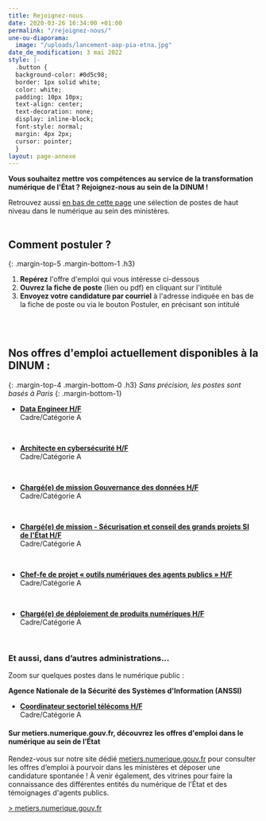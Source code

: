 ```yaml
---
title: Rejoignez-nous
date: 2020-03-26 16:34:00 +01:00
permalink: "/rejoignez-nous/"
une-ou-diaporama:
  image: "/uploads/lancement-aap-pia-etna.jpg"
date_de_modification: 3 mai 2022
style: |-
  .button {
  background-color: #0d5c98;
  border: 1px solid white;
  color: white;
  padding: 10px 10px;
  text-align: center;
  text-decoration: none;
  display: inline-block;
  font-style: normal;
  margin: 4px 2px;
  cursor: pointer;
  }
layout: page-annexe
---
```


**Vous souhaitez mettre vos compétences au service de la transformation numérique de l'État ? Rejoignez-nous au sein de la DINUM !**

Retrouvez aussi [en bas de cette page](#offresministeres) une sélection de postes de haut niveau dans le numérique au sein des ministères.
<br>
<br>

## Comment postuler ?
{: .margin-top-5 .margin-bottom-1 .h3}
1. **Repérez** l'offre d'emploi qui vous intéresse ci-dessous
2. **Ouvrez la fiche de poste** (lien ou pdf) en cliquant sur l'intitulé
3. **Envoyez votre candidature par courriel** à l'adresse indiquée en bas de la fiche de poste ou via le bouton Postuler, en précisant son intitulé
<br>
<br>

## Nos offres d'emploi actuellement disponibles à la DINUM : 
{: .margin-top-4 .margin-bottom-0 .h3}
*Sans précision, les postes sont basés à Paris*
{: .margin-bottom-1}

* **[Data Engineer H/F](https://place-emploi-public.gouv.fr/offre-emploi/data-engineer-hf-reference-2022-885682/ "Data Engineer H/F - Lien externe")**
<br>Cadre/Catégorie A
<br>

* **[Architecte en cybersécurité H/F](https://place-emploi-public.gouv.fr/offre-emploi/architecte-en-cybersecurite-hf-reference-2022-861612/ "Architecte en cybersécurité H/F - Lien externe")**
<br>Cadre/Catégorie A
<br>

* **[Chargé(e) de mission Gouvernance des données H/F](https://place-emploi-public.gouv.fr/offre-emploi/chargee-de-mission-gouvernance-des-donnees-hf-reference-2022-886661/ "Chargé(e) de mission Gouvernance des données H/F - Lien externe")**
<br>Cadre/Catégorie A
<br>

* **[Chargé(e) de mission - Sécurisation et conseil des grands projets SI de l'État H/F](https://place-emploi-public.gouv.fr/offre-emploi/chargee-de-mission---securisation-et-conseil-des-grands-projets-si-de-l-tat-hf-reference-2022-882570/ "Chargé(e) de mission - Sécurisation et conseil des grands projets SI de l'État H/F - Lien externe")**
<br>Cadre/Catégorie A
<br>

* **[Chef-fe de projet « outils numériques des agents publics » H/F](https://place-emploi-public.gouv.fr/offre-emploi/chef-fe-de-projet--outils-numeriques-des-agents-publics-cdd-3-ans-renouvelable-une-fois-hf-reference-2022-819145/ "Chef-fe de projet « outils numériques des agents publics » H/F - Lien externe")**
<br>Cadre/Catégorie A
<br>

* **[Chargé(e) de déploiement de produits numériques H/F](https://place-emploi-public.gouv.fr/offre-emploi/charge-e-de-deploiement-de-produits-numeriques----cdd-de-19-mois-hf-reference-2022-880598/ "Chargé(e) de déploiement de produits numériques H/F - Lien externe")**
<br>Cadre/Catégorie A
<br>

<!--
> ### Talents du numérique : l’État recrute !
> <figure class='image-center' style='width: 70%;'><img src="/uploads/Campagne_Linkedin_FETE_visuel1.jpg" alt=""/></figure>
> <br>Vous êtes développeur, chef de projet numérique, ingénieur, architecte SI, technicien support... ? Venez créer le service public de demain !
> <br>Plus de 300 postes dans de nombreux métiers vous attendent au **Forum de l'emploi tech de l’État, du 30 novembre au 9 décembre 2020**. Édition 100% en ligne.
> <br>[> Inscrivez-vous jusqu'au 27 nov, 14h](https://numerique.gouv.fr/agenda/forum-emploi-tech-etat-2020)
> <br>
{: .noir .encadre}
  -->

<div class="encadre noir">
<h3 id="et-aussi-dans-dautres-administrations">Et aussi, dans d’autres administrations…<a id="offresministeres"></a></h3>
<p class="margin-bottom-1">Zoom sur quelques postes dans le numérique public&nbsp;:</p> 
<p><strong> Agence Nationale de la Sécurité des Systèmes d'Information (ANSSI) </strong></p> 
<ul><li class="margin-bottom-1"><strong><a href="https://place-emploi-public.gouv.fr/offre-emploi/coordinateur-sectoriel-telecoms-hf-reference-2021-736102/" title="Coordinateur sectoriel télécoms H/F - Lien externe">Coordinateur sectoriel télécoms H/F</a></strong><br>Cadre/Catégorie A</li></ul>
</div>

<div class="noir encadre"><h4>Sur metiers.numerique.gouv.fr, découvrez les offres d'emploi dans le numérique au sein de l’État</h4> <p>Rendez-vous sur notre site dédié <a href="https://metiers.numerique.gouv.fr"> metiers.numerique.gouv.fr</a> pour consulter les offres d’emploi à pourvoir dans les ministères et déposer une candidature spontanée ! À venir également, des vitrines pour faire la connaissance des différentes entités du numérique de l'État et des témoignages d'agents publics.
</p> <p><a href="https://metiers.numerique.gouv.fr"> > metiers.numerique.gouv.fr</a></p> </div>